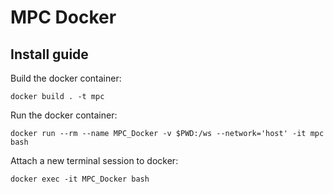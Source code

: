 # MPC Docker
## Install guide
Build the docker container:
```
docker build . -t mpc
```

Run the docker container:
```
docker run --rm --name MPC_Docker -v $PWD:/ws --network='host' -it mpc bash
```

Attach a new terminal session to docker:
```
docker exec -it MPC_Docker bash
```
